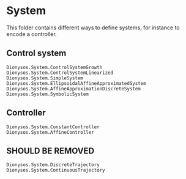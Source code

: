 # System

This folder contains different ways to define systems, for instance to encode a controller.

## Control system
```@docs
Dionysos.System.ControlSystemGrowth
Dionysos.System.ControlSystemLinearized
Dionysos.System.SimpleSystem
Dionysos.System.EllipsoidalAffineApproximatedSystem
Dionysos.System.AffineApproximationDiscreteSystem
Dionysos.System.SymbolicSystem
```

## Controller 
```@docs
Dionysos.System.ConstantController
Dionysos.System.AffineController
```

## SHOULD BE REMOVED 
```@docs
Dionysos.System.DiscreteTrajectory
Dionysos.System.ContinuousTrajectory
```